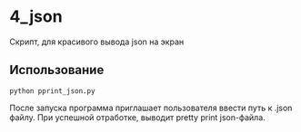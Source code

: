 # 4_json
Скрипт, для красивого вывода json на экран

## Использование
`python pprint_json.py`

После запуска программа приглашает пользователя ввести путь к .json файлу. При успешной отработке, выводит pretty print json-файла.

